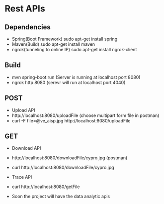 # Rest APIs

## Dependencies

* Spring(Boot Framework)
	sudo apt-get install spring
* Maven(Build)
	sudo apt-get install maven
* ngrok(tunneling to online IP)
	sudo apt-get install ngrok-client

## Build

* mvn spring-boot:run (Server is running at localhost port 8080)
* ngrok http 8080 (serevr will run at localhost port 4040)

## POST

* Upload API
* http://localhost:8080/uploadFile (choose multipart form file in postman)
* curl -F file=@ve_aisp.jpg http://localhost:8080/uploadFile

## GET

* Download API
* http://localhost:8080/downloadFile/cypro.jpg (postman)
* curl http://localhost:8080/downloadFile/cypro.jpg

* Trace API
* curl http://localhost:8080/getFile

* Soon the project will have the data analytic apis
